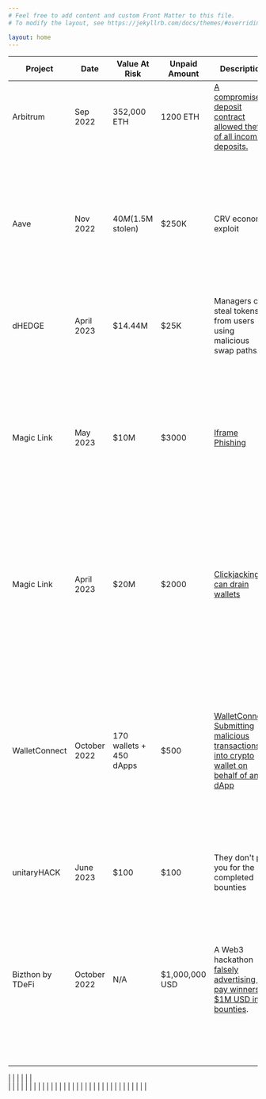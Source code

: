 ```yaml
---
# Feel free to add content and custom Front Matter to this file.
# To modify the layout, see https://jekyllrb.com/docs/themes/#overriding-theme-defaults

layout: home
---
```


| Project       | Date         | Value At Risk           | Unpaid Amount | Description                                                                                                                                                                                                                                          | Details                                                                                                                                                                                                                                                                                                                                                                                                                                                                                                                                                                                                                                                                                                                                                  |
| ------------- | ------------ | ----------------------- | ------------- | ---------------------------------------------------------------------------------------------------------------------------------------------------------------------------------------------------------------------------------------------------- | -------------------------------------------------------------------------------------------------------------------------------------------------------------------------------------------------------------------------------------------------------------------------------------------------------------------------------------------------------------------------------------------------------------------------------------------------------------------------------------------------------------------------------------------------------------------------------------------------------------------------------------------------------------------------------------------------------------------------------------------------------- |
| Arbitrum      | Sep 2022     | 352,000 ETH             | 1200 ETH      | [A compromised deposit contract allowed theft of all incoming deposits.](https://medium.com/@0xriptide/hackers-in-arbitrums-inbox-ca23272641a2)                                                                                                      | The largest deposit during bug bounty negotiation was 351,803 ETH. The max bounty for a critical vulnerability was advertised as $2mm. The white hat was only awarded 25% of the max bounty (400 ETH).                                                                                                                                                                                                                                                                                                                                                                                                                                                                                                                                                   |
| Aave          | Nov 2022     | $40M ($1.5M stolen)     | $250K         | CRV economic exploit                                                                                                                                                                                                                                 | An attacker targeted Aave's treasury using an economic exploit of CRV borrowing/lending on the protocol. The white hat showed Aave the wallet, the attack path, and how to stop it days before the attack occurred. Over $40m was at risk. [$1.5m was actually taken from the exploit, which was stopped midway by private individuals leading a short squeeze.](https://cointelegraph.com/news/aave-purchases-2-7m-crv-to-clear-bad-debt-following-failed-eisenberg-attack) Aave paid no bug bounty.                                                                                                                                                                                                                                                    |
| dHEDGE        | April 2023   | $14.44M                 | $25K          | Managers can steal tokens from users using malicious swap paths.                                                                                                                                                                                     | [dHEDGE responded that the issue is "well-known" and that it is impossible to fix. They did not fix the issue and paid a $500 payment for "goodwill".](https://mirror.xyz/0x6746Cae57DA75D77137f7749582f511B4d9f866c/fU6YVrXulTL5z5qMraVTDJmnUiPP8NH17XGzDJLvq1k)                                                                                                                                                                                                                                                                                                                                                                                                                                                                                        |
| Magic Link    | May 2023     | $10M                    | $3000         | [Iframe Phishing](https://twitter.com/NanakNihal/status/1684301807885996033)                                                                                                                                                                         | Magic Link claims their wallet to be unphishable. Yet it was found to be vulnerable to iframe phishing, more pernicious than standard phishing as there is no URL bar. Magic Link ignored the vulnerability after eight reminders over a month-long period until it began receiving public scrutiny about the presence of a potential unknown vulnerability. The whitehat suggested a payment of more than $3000 and Magic Link ignored the hacker, paid nothing, and publicly announced its patch as a "new security feature" and their "investment in security" rather than an unpaid whitehat's finding.                                                                                                                                              |
| Magic Link    | April 2023   | $20M                    | $2000         | [Clickjacking can drain wallets](https://twitter.com/NanakNihal/status/1684301807885996033)                                                                                                                                                          | All user funds, which are here estimated to be above $20M, were at risk, with minimal user interaction needed to steal them. Magic Link's max bounty is $3000. Magic Link paid $1000, falsely claiming it is not critical because it needs a dashboard misconfiguration or XSS to be exploited (it needs neither). Magic Link refused to coordinate a timeline to fix it for months until this issue received more public scrutiny; at that point, they fixed it in days.                                                                                                                                                                                                                                                                                |
| WalletConnect | October 2022 | 170 wallets + 450 dApps | $500          | [WalletConnect: Submitting malicious transactions into crypto wallet on behalf of any dApp](https://shabarkin.notion.site/WalletConnect-Submitting-malicious-transactions-into-crypto-wallet-on-behalf-of-any-dApp-a317f7f9f0a6459c8525bef71977f540) | The WalletConnect team was informed about issues on 2022-10-21. During the period from 2022-10-21 to 2022-11-15, I attempted to offer my help and asked for status updates and their intentions regarding the findings. When I stated that I would disclose the report according to the policy of report responsibility disclosure (90 days window), they instantly replied that the findings were well-known facts and should be explicitly mentioned in their documentation. Furthermore, they did not allow disclosing the findings due to their self-written security policies. I then explained the process of public vulnerability submission (for example https://about.google/appsecurity/) and set a deadline of 2023-01-21, but I was ignored. |
| unitaryHACK   | June 2023    | $100                    | $100          | They don't pay you for the completed bounties                                                                                                                                                                                                        | [unitaryHACK stopped responding to the emails asking for the payment to be made.](https://unitaryhack.dev/hackers/rum1887/) |                                                                                                                                                                                                                                                                                                                                          
|   Bizthon by TDeFi         |    October 2022          |           N/A           |     $1,000,000 USD     |   A Web3 hackathon [falsely advertising to pay winners $1M USD in bounties](https://x.com/TDe_Fi/status/1508396606722539520?s=20). |   TDeFi, the parent company, created BizThon to lure hackathon participants to relinquish 7.5% equity of their businesses for $0 cash investment (dilutive capital). In both the marketing and terms for Bizthon, it includes claims that hackathon winners would be paid bounties (non-dilutive capital) from a prize pot of $1M USD. Winners/finalists did not recieve bounties after completing the hackathon but were instead propositioned to trade business equity for $0. Furthermore, there were no reimbursements for travel and lodging to pitch on the TDeFi stage at GITEX in Dubai. Tread with caution. |

|               |              |                         |               |              |                                                                                                                                                                                                                                       
|               |              |                         |               |                                                                                                                                                                                                                                                      |                                                                                                                                                                                                                                                                                                                                                                                                                                                                                                                                                                                                                                                                                                                                                          |
|               |              |                         |               |                                                                                                                                                                                                                                                      |                                                                                                                                                                                                                                                                                                                                                                                                                                                                                                                                                                                                                                                                                                                                                          |
|               |              |                         |               |                                                                                                                                                                                                                                                      |                                                                                                                                                                                                                                                                                                                                                                                                                                                                                                                                                                                                                                                                                                                                                          |
|               |              |                         |               |                                                                                                                                                                                                                   |                   |                  |          |            |         |                                                                                                                                                                                                                                                                                                                                                                                                                                                                                                                                                                                                                                                                                                                              |
